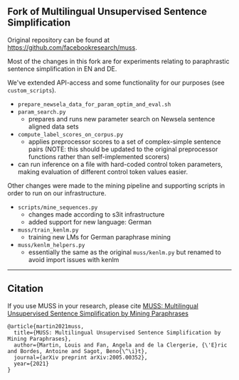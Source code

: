 ## Fork of Multilingual Unsupervised Sentence Simplification

Original repository can be found at https://github.com/facebookresearch/muss.

Most of the changes in this fork are for experiments relating to paraphrastic sentence simplification in EN and DE.

We've extended API-access and some functionality for our purposes (see `custom_scripts`).
- `prepare_newsela_data_for_param_optim_and_eval.sh`
- `param_search.py`
  - prepares and runs new parameter search on Newsela sentence aligned data sets
- `compute_label_scores_on_corpus.py`
  - applies preprocessor scores to a set of complex-simple sentence pairs (NOTE: this should be updated to the original preprocessor functions rather than self-implemented scorers)
- can run inference on a file with hard-coded control token parameters, making evaluation of different control token values easier.

Other changes were made to the mining pipeline and supporting scripts in order to run on our infrastructure.
- `scripts/mine_sequences.py`
  - changes made according to s3it infrastructure
  - added support for new language: German
- `muss/train_kenlm.py`
  - training new LMs for German paraphrase mining
- `muss/kenlm_helpers.py`
  - essentially the same as the original `muss/kenlm.py` but renamed to avoid import issues with kenlm


---


<!-- # Multilingual Unsupervised Sentence Simplification

Code and pretrained models to reproduce experiments in "MUSS: Multilingual Unsupervised Sentence Simplification by Mining Paraphrases".

## Prerequisites

Linux with python 3.6 or above (not compatible with python 3.9 yet).

## Installing

```
git clone git@github.com:facebookresearch/muss.git
cd muss/
pip install -e .  # Install package
python -m spacy download en_core_web_md fr_core_news_md es_core_news_md  # Install required spacy models
```

## How to use
Some scripts might still contain a few bugs, if you notice anything wrong, feel free to open an issue or submit a Pull Request.

### Simplify sentences from a file using pretrained models
```python
# English
python scripts/simplify.py scripts/examples.en --model-name muss_en_wikilarge_mined
# French
python scripts/simplify.py scripts/examples.fr --model-name muss_fr_mined
# Spanish
python scripts/simplify.py scripts/examples.es --model-name muss_es_mined
```

Pretrained models should be downloaded automatically, but you can also find them here:  
[muss_en_wikilarge_mined](https://dl.fbaipublicfiles.com/muss/muss_en_wikilarge_mined.tar.gz)  
[muss_en_mined](https://dl.fbaipublicfiles.com/muss/muss_en_mined.tar.gz)  
[muss_fr_mined](https://dl.fbaipublicfiles.com/muss/muss_fr_mined.tar.gz)  
[muss_es_mined](https://dl.fbaipublicfiles.com/muss/muss_es_mined.tar.gz)  

### Mine the data
```python
python scripts/mine_sequences.py
```

### Train the model
```python
python scripts/train_model.py
```

### Evaluate simplifications
Please head over to [EASSE](https://github.com/feralvam/easse/) for Sentence Simplification evaluation.


## License

The MUSS license is CC-BY-NC. See the [LICENSE](LICENSE) file for more details.

## Authors

* **Louis Martin** ([louismartincs@gmail.com](mailto:louismartincs@gmail.com))

 -->

## Citation

If you use MUSS in your research, please cite [MUSS: Multilingual Unsupervised Sentence Simplification by Mining Paraphrases](https://arxiv.org/abs/2005.00352)

```
@article{martin2021muss,
  title={MUSS: Multilingual Unsupervised Sentence Simplification by Mining Paraphrases},
  author={Martin, Louis and Fan, Angela and de la Clergerie, {\'E}ric and Bordes, Antoine and Sagot, Beno{\^\i}t},
  journal={arXiv preprint arXiv:2005.00352},
  year={2021}
}
```
